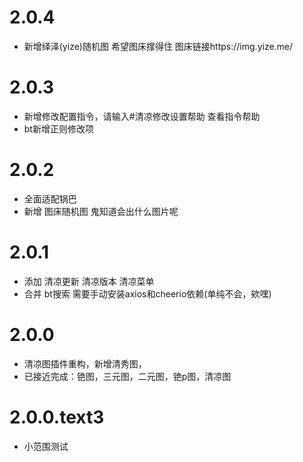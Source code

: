 # 2.0.4

* 新增绎泽(yize)随机图 希望图床撑得住 图床链接https://img.yize.me/

# 2.0.3

* 新增修改配置指令，请输入#清凉修改设置帮助   查看指令帮助
* bt新增正则修改项

# 2.0.2

* 全面适配锅巴
* 新增 图床随机图  鬼知道会出什么图片呢

# 2.0.1

* 添加 清凉更新 清凉版本 清凉菜单 
* 合并 bt搜索 需要手动安装axios和cheerio依赖(单纯不会，欸嘿)

# 2.0.0

* 清凉图插件重构，新增清秀图，
* 已接近完成：铯图，三元图，二元图，铯p图，清凉图

# 2.0.0.text3

* 小范围测试